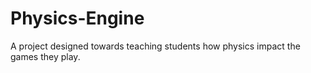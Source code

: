 # Physics-Engine
A project designed towards teaching students how physics impact the games they play.
